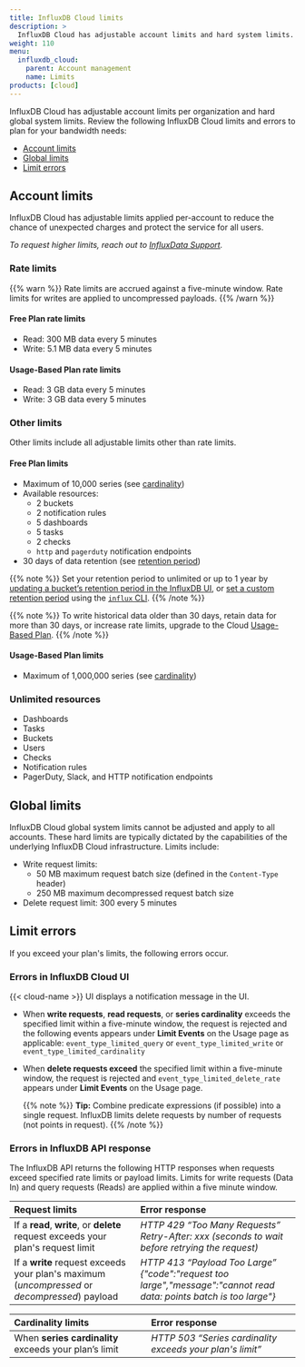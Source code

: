 ```yaml
---
title: InfluxDB Cloud limits
description: >
  InfluxDB Cloud has adjustable account limits and hard system limits.
weight: 110
menu:
  influxdb_cloud:
    parent: Account management
    name: Limits
products: [cloud]
---
```


InfluxDB Cloud has adjustable account limits per organization and hard global system limits. Review the following InfluxDB Cloud limits and errors to plan for your bandwidth needs:

- [Account limits](#account-limits)
- [Global limits](#global-limits)
- [Limit errors](#limit-errors)

<!--To estimate your projected usage costs, use the [InfluxDB Cloud pricing calculator](/influxdb/cloud/account-management/pricing-calculator/). -->

## Account limits

InfluxDB Cloud has adjustable limits applied per-account to reduce the chance of unexpected charges and protect the service for all users.

_To request higher limits, reach out to [InfluxData Support](https://support.influxdata.com/)._

### Rate limits

{{% warn %}}
Rate limits are accrued against a five-minute window. Rate limits for writes are applied to uncompressed payloads.
{{% /warn %}}
<!-- Include something about how the rate limit is calculated. -->

#### Free Plan rate limits

- Read: 300 MB data every 5 minutes
- Write: 5.1 MB data every 5 minutes

#### Usage-Based Plan rate limits

- Read: 3 GB data every 5 minutes
- Write: 3 GB data every 5 minutes

### Other limits

Other limits include all adjustable limits other than rate limits.

#### Free Plan limits

- Maximum of 10,000 series (see [cardinality](/influxdb/cloud/reference/glossary/#series-cardinality))
- Available resources:
  - 2 buckets
  - 2 notification rules
  - 5 dashboards
  - 5 tasks
  - 2 checks
  - `http` and `pagerduty` notification endpoints
- 30 days of data retention (see [retention period](/influxdb/cloud/reference/glossary/#retention-period))

{{% note %}}
Set your retention period to unlimited or up to 1 year by [updating a bucket’s retention period in the InfluxDB UI](/influxdb/cloud/organizations/buckets/update-bucket/#update-a-buckets-retention-period-in-the-influxdb-ui), or [set a custom retention period](/influxdb/cloud/organizations/buckets/update-bucket/#update-a-buckets-retention-period) using the [`influx` CLI](influxdb/cloud/reference/cli/influx/).
{{% /note %}}

  {{% note %}}
To write historical data older than 30 days, retain data for more than 30 days, or increase rate limits, upgrade to the Cloud [Usage-Based Plan](/influxdb/cloud/account-management/pricing-plans/#usage-based-plan).
  {{% /note %}}

#### Usage-Based Plan limits

- Maximum of 1,000,000 series (see [cardinality](/influxdb/cloud/reference/glossary/#series-cardinality))

### Unlimited resources

  - Dashboards
  - Tasks
  - Buckets
  - Users
  - Checks
  - Notification rules
  - PagerDuty, Slack, and HTTP notification endpoints

## Global limits

InfluxDB Cloud global system limits cannot be adjusted and apply to all accounts.
These hard limits are typically dictated by the capabilities of the underlying InfluxDB Cloud infrastructure.
Limits include:

- Write request limits:
  - 50 MB maximum request batch size (defined in the `Content-Type` header)
  - 250 MB maximum decompressed request batch size
    <!-- http status code 413 with message {"code":"request too large","message":"cannot read data: points batch is too large"} -->
- Delete request limit: 300 every 5 minutes

## Limit errors

If you exceed your plan's limits, the following errors occur.

### Errors in InfluxDB Cloud UI

{{< cloud-name >}} UI displays a notification message in the UI.

- When **write requests**, **read requests**, or **series cardinality** exceeds the specified limit within a five-minute window, the request is rejected and the following events appears under **Limit Events** on the Usage page as applicable: `event_type_limited_query` or `event_type_limited_write` or `event_type_limited_cardinality`

- When **delete requests exceed** the specified limit within a five-minute window, the request is rejected and `event_type_limited_delete_rate` appears under **Limit Events** on the Usage page.
  
  {{% note %}}
**Tip:**
Combine predicate expressions (if possible) into a single request. InfluxDB limits delete requests by number of requests (not points in request).
{{% /note %}}

### Errors in InfluxDB API response

The InfluxDB API returns the following HTTP responses when requests exceed specified rate limits or payload limits. Limits for write requests (Data In) and query requests (Reads) are applied within a five minute window.

| Request limits      | Error response      |
| :-------------------| :------------------ |
| If a **read**, **write**, or **delete** request exceeds your plan's request limit| *HTTP 429 “Too Many Requests” <br> Retry-After: xxx (seconds to wait before retrying the request)*
| If a **write** request exceeds your plan's maximum (*uncompressed* or *decompressed*) payload | *HTTP 413 “Payload Too Large” <br> {"code":"request too large","message":"cannot read data: points batch is too large"}* |

| Cardinality limits  | Error response     |
| :-------------------| :------------------|
| When **series cardinality** exceeds your plan’s limit | *HTTP 503 “Series cardinality exceeds your plan's limit”* |
